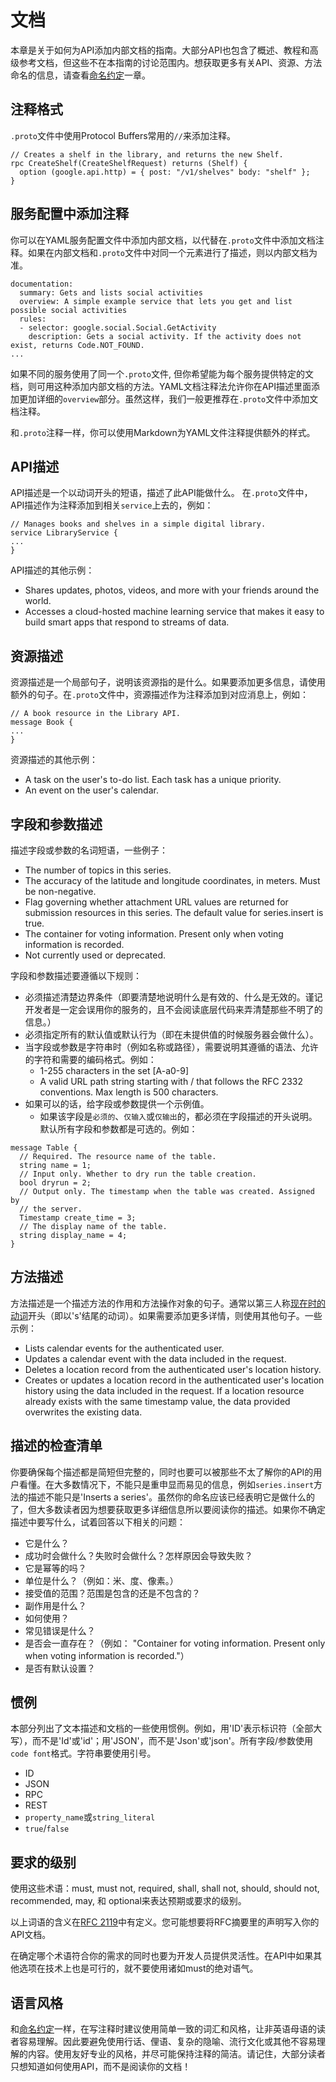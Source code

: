 # 文档
本章是关于如何为API添加内部文档的指南。大部分API也包含了概述、教程和高级参考文档，但这些不在本指南的讨论范围内。想获取更多有关API、资源、方法命名的信息，请查看[命名约定](Naming_Conventions.md)一章。

## 注释格式
`.proto`文件中使用Protocol Buffers常用的`//`来添加注释。
```
// Creates a shelf in the library, and returns the new Shelf.
rpc CreateShelf(CreateShelfRequest) returns (Shelf) {
  option (google.api.http) = { post: "/v1/shelves" body: "shelf" };
}
```
## 服务配置中添加注释
你可以在YAML服务配置文件中添加内部文档，以代替在`.proto`文件中添加文档注释。如果在内部文档和`.proto`文件中对同一个元素进行了描述，则以内部文档为准。
```
documentation:
  summary: Gets and lists social activities
  overview: A simple example service that lets you get and list possible social activities
  rules:
  - selector: google.social.Social.GetActivity
    description: Gets a social activity. If the activity does not exist, returns Code.NOT_FOUND.
...
```
如果不同的服务使用了同一个`.proto`文件, 但你希望能为每个服务提供特定的文档，则可用这种添加内部文档的方法。YAML文档注释法允许你在API描述里面添加更加详细的`overview`部分。虽然这样，我们一般更推荐在`.proto`文件中添加文档注释。

和`.proto`注释一样，你可以使用Markdown为YAML文件注释提供额外的样式。

## API描述
API描述是一个以动词开头的短语，描述了此API能做什么。 在`.proto`文件中，API描述作为注释添加到相关`service`上去的，例如：

```
// Manages books and shelves in a simple digital library.
service LibraryService {
...
}
```

API描述的其他示例：
* Shares updates, photos, videos, and more with your friends around the world.
* Accesses a cloud-hosted machine learning service that makes it easy to build smart apps that respond to streams of data.

## 资源描述
资源描述是一个局部句子，说明该资源指的是什么。如果要添加更多信息，请使用额外的句子。在`.proto`文件中，资源描述作为注释添加到对应消息上，例如：
```
// A book resource in the Library API.
message Book {
...
}
```

资源描述的其他示例：
* A task on the user's to-do list. Each task has a unique priority.
* An event on the user's calendar.

## 字段和参数描述
描述字段或参数的名词短语，一些例子：

* The number of topics in this series.
* The accuracy of the latitude and longitude coordinates, in meters. Must be non-negative.
* Flag governing whether attachment URL values are returned for submission resources in this series. The default value for series.insert is true.
* The container for voting information. Present only when voting information is recorded.
* Not currently used or deprecated.

字段和参数描述要遵循以下规则：

* 必须描述清楚边界条件（即要清楚地说明什么是有效的、什么是无效的。谨记开发者是一定会误用你的服务的，且不会阅读底层代码来弄清楚那些不明了的信息。）
* 必须指定所有的默认值或默认行为（即在未提供值的时候服务器会做什么）。
* 当字段或参数是字符串时（例如名称或路径），需要说明其遵循的语法、允许的字符和需要的编码格式。例如：
  * 1-255 characters in the set [A-a0-9]
  * A valid URL path string starting with / that follows the RFC 2332 conventions. Max length is 500 characters.
* 如果可以的话，给字段或参数提供一个示例值。
  * 如果该字段是`必须的`、`仅输入`或`仅输出`的，都必须在字段描述的开头说明。默认所有字段和参数都是可选的。例如：

```
message Table {
  // Required. The resource name of the table.
  string name = 1;
  // Input only. Whether to dry run the table creation.
  bool dryrun = 2;
  // Output only. The timestamp when the table was created. Assigned by
  // the server.
  Timestamp create_time = 3;
  // The display name of the table.
  string display_name = 4;
}
```

## 方法描述
方法描述是一个描述方法的作用和方法操作对象的句子。通常以第三人称[现在时的动词](https://developers.google.com/internal/style/reference-verbs)开头（即以's'结尾的动词）。如果需要添加更多详情，则使用其他句子。一些示例：

* Lists calendar events for the authenticated user.
* Updates a calendar event with the data included in the request.
* Deletes a location record from the authenticated user's location history.
* Creates or updates a location record in the authenticated user's location history using the data included in the request. If a location resource already exists with the same timestamp value, the data provided overwrites the existing data.

## 描述的检查清单
你要确保每个描述都是简短但完整的，同时也要可以被那些不太了解你的API的用户看懂。在大多数情况下，不能只是重申显而易见的信息，例如`series.insert`方法的描述不能只是'Inserts a series'。虽然你的命名应该已经表明它是做什么的了，但大多数读者因为想要获取更多详细信息所以要阅读你的描述。如果你不确定描述中要写什么，试着回答以下相关的问题：

* 它是什么？
* 成功时会做什么？失败时会做什么？怎样原因会导致失败？
* 它是幂等的吗？
* 单位是什么？（例如：米、度、像素。）
* 接受值的范围？范围是包含的还是不包含的？
* 副作用是什么？
* 如何使用？
* 常见错误是什么？
* 是否会一直存在？（例如： "Container for voting information. Present only when voting information is recorded."）
* 是否有默认设置？

## 惯例
本部分列出了文本描述和文档的一些使用惯例。例如，用'ID'表示标识符（全部大写），而不是'Id'或'id'；用'JSON'，而不是'Json'或'json'。所有字段/参数使用`code font`格式。字符串要使用引号。

* ID
* JSON
* RPC
* REST
* `property_name`或`string_literal`
* `true`/`false`

## 要求的级别

使用这些术语：must, must not, required, shall, shall not, should, should not, recommended, may, 和 optional来表达预期或要求的级别。

以上词语的含义在[RFC 2119](https://www.ietf.org/rfc/rfc2119.txt)中有定义。您可能想要将RFC摘要里的声明写入你的API文档。

在确定哪个术语符合你的需求的同时也要为开发人员提供灵活性。在API中如果其他选项在技术上也是可行的，就不要使用诸如must的绝对语气。

## 语言风格
和[命名约定](Naming_Conventions.md)一样，在写注释时建议使用简单一致的词汇和风格，让非英语母语的读者容易理解。因此要避免使用行话、俚语、复杂的隐喻、流行文化或其他不容易理解的内容。使用友好专业的风格，并尽可能保持注释的简洁。请记住，大部分读者只想知道如何使用API，而不是阅读你的文档！
